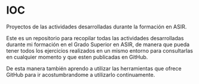 # IOC
Proyectos de las actividades desarrolladas durante la formación en ASIR.

Este es un repositorio para recopilar todas las actividades desarrolladas durante mi formación en el Grado Superior en ASIR, de manera que pueda tener todos los ejercicios realizados en un mismo entorno para consultarlas en cualquier momento y que esten publicadas en GitHub.

De esta manera también aprendo a utilizar las herramientas que ofrece GitHub para ir acostumbrandome a utilizarlo continuamente.